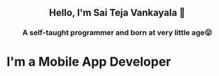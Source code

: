 <h2 align="center">Hello, I'm <B>Sai Teja Vankayala</B> 👋</H2>
<h3 align="center">A self-taught programmer and born at very little age😜</h3>
<h1> I'm a Mobile App Developer</h1>
<!--
**saitejavankayala/saitejavankayala** is a ✨ _special_ ✨ repository because its `README.md` (this file) appears on your GitHub profile.

Here are some ideas to get you started:

- 🔭 I’m currently working on ...
- 🌱 I’m currently learning ...
- 👯 I’m looking to collaborate on ...
- 🤔 I’m looking for help with ...
- 💬 Ask me about ...
- 📫 How to reach me: ...
- 😄 Pronouns: ...
- ⚡ Fun fact: ...
-->
<a href="https://github.com/saitejavankayala">

<a href="https://github.com/saitejavankayala">
  <img align="center" src="https://github-readme-stats.anuraghazra1.vercel.app/api/top-langs/?username=saitejavankayala&layout=compact&theme=radical" />
</a>
